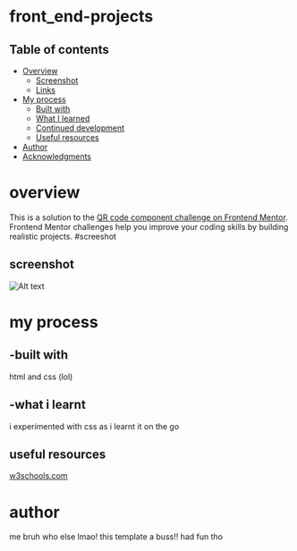 # front_end-projects

## Table of contents

- [Overview](#overview)
  - [Screenshot](#screenshot)
  - [Links](#links)
- [My process](#my-process)
  - [Built with](#built-with)
  - [What I learned](#what-i-learned)
  - [Continued development](#continued-development)
  - [Useful resources](#useful-resources)
- [Author](#author)
- [Acknowledgments](#acknowledgments)


# overview

This is a solution to the [QR code component challenge on Frontend Mentor](https://www.frontendmentor.io/challenges/qr-code-component-iux_sIO_H). Frontend Mentor challenges help you improve your coding skills by building realistic projects. 
#screeshot 

## screenshot 
![Alt text](/relative/path/to/img.jpg?raw=true "")

# my process
## -built with  
html and css (lol)
## -what i learnt 
i experimented with css as i learnt it on the go 
## useful resources
[w3schools.com](https://www.w3schools.com/css/default.asp)

# author 
me bruh who else lmao! this template a buss!! had fun tho 
